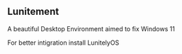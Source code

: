 ## Lunitement
A beautiful Desktop Environment aimed to fix Windows 11

For better intigration install LunitelyOS
